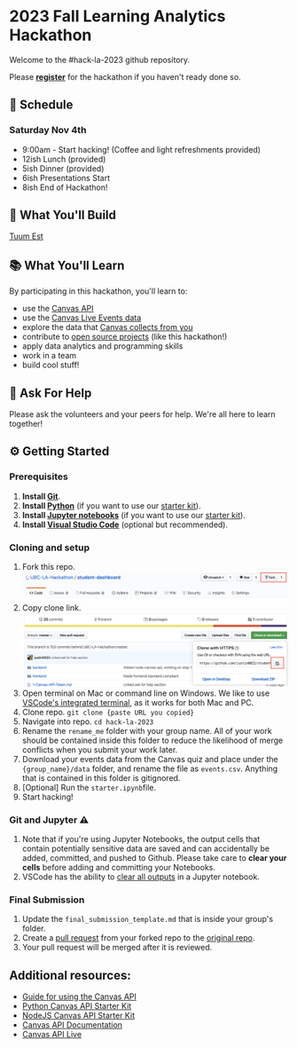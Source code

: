 # 2023 Fall Learning Analytics Hackathon
Welcome to the #hack-la-2023 github repository.

Please **[register](https://events.ctlt.ubc.ca/events/2023-fall-learning-analytics-hackathon/)** for the hackathon if you haven't ready done so.

## 📅 Schedule
### Saturday Nov 4th
* 9:00am - Start hacking! (Coffee and light refreshments provided)
* 12ish Lunch (provided)
* 5ish Dinner (provided)
* 6ish Presentations Start
* 8ish End of Hackathon!

## 🔨 What You'll Build
[Tuum Est](http://100.ubc.ca/timeline/the-ubc-motto-and-crest-are-created/)

## 📚 What You'll Learn
By participating in this hackathon, you'll learn to:

* use the [Canvas API](https://canvas.instructure.com/doc/api/)
* use the [Canvas Live Events data](https://canvas.instructure.com/doc/api/file.data_service_introduction.html)
* explore the data that [Canvas collects from you](https://learninganalytics.ubc.ca/ethics-policy/students-learning-analytics-and-privacy/)
* contribute to [open source projects](https://docs.github.com/en/get-started/quickstart/contributing-to-projects) (like this hackathon!)
* apply data analytics and programming skills
* work in a team
* build cool stuff!

## 🤔 Ask For Help
Please ask the volunteers and your peers for help. We're all here to learn together!

## ⚙️ Getting Started
### Prerequisites
1. **Install [Git](https://git-scm.com/downloads)**.
1. **Install [Python](https://www.python.org/)** (if you want to use our [starter kit](./rename_me/starter.ipynb)).
1. **Install [Jupyter notebooks](https://jupyter.org/install)** (if you want to use our [starter kit](./rename_me/starter.ipynb)).
1. **Install [Visual Studio Code](https://code.visualstudio.com/)** (optional but recommended).

### Cloning and setup
1. Fork this repo.
![fork](./_imgs/fork.png)
1. Copy clone link.
![clone](./_imgs/clone.png)
1. Open terminal on Mac or command line on Windows. We like to use [VSCode's integrated terminal](https://code.visualstudio.com/docs/editor/integrated-terminal), as it works for both Mac and PC.
1. Clone repo. `git clone {paste URL you copied}`
1. Navigate into repo. `cd hack-la-2023`
1. Rename the `rename_me` folder with your group name. All of your work should be contained inside this folder to reduce the likelihood of merge conflicts when you submit your work later. 
1. Download your events data from the Canvas quiz and place under the `{group_name}/data` folder, and rename the file as `events.csv`. Anything that is contained in this folder is gitignored.
1. [Optional] Run the `starter.ipynb`file.
1. Start hacking!

### Git and Jupyter ⚠️
1. Note that if you're using Jupyter Notebooks, the output cells that contain potentially sensitive data are saved and can accidentally be added, committed, and pushed to Github. Please take care to **clear your cells** before adding and committing your Notebooks. 
1. VSCode has the ability to [clear all outputs](https://code.visualstudio.com/docs/datascience/jupyter-notebooks#_clear-output-or-restartinterrupt-the-kernel) in a Jupyter notebook.

### Final Submission
1. Update the `final_submission_template.md` that is inside your group's folder. 
1. Create a [pull request](https://docs.github.com/en/pull-requests/collaborating-with-pull-requests/proposing-changes-to-your-work-with-pull-requests/creating-a-pull-request) from your forked repo to the [original repo](https://github.com/UBC-LA-Hackathon/hack-la-2023).
1. Your pull request will be merged after it is reviewed.  

## Additional resources:
- [Guide for using the Canvas API](https://learninganalytics.ubc.ca/for-students/canvas-api/)
- [Python Canvas API Starter Kit](https://github.com/ubc/getting-started-with-the-canvas-api-with-python)
- [NodeJS Canvas API Starter Kit](https://github.com/ubc/getting-started-with-the-canvas-api-with-node)
- [Canvas API Documentation](https://canvas.instructure.com/doc/api/)
- [Canvas API Live](https://canvas.ubc.ca/doc/api/live#!/)

